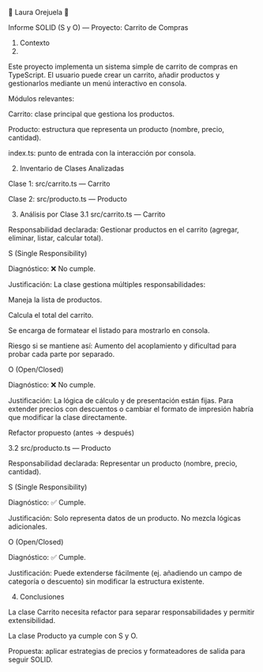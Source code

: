 🧁 Laura Orejuela 🧁

 Informe SOLID (S y O) — Proyecto: Carrito de Compras
1. Contexto
2. 
Este proyecto implementa un sistema simple de carrito de compras en TypeScript.
El usuario puede crear un carrito, añadir productos y gestionarlos mediante un menú interactivo en consola.

Módulos relevantes:

Carrito: clase principal que gestiona los productos.

Producto: estructura que representa un producto (nombre, precio, cantidad).

index.ts: punto de entrada con la interacción por consola.

2. Inventario de Clases Analizadas

Clase 1: src/carrito.ts — Carrito

Clase 2: src/producto.ts — Producto

3. Análisis por Clase
3.1 src/carrito.ts — Carrito

Responsabilidad declarada: Gestionar productos en el carrito (agregar, eliminar, listar, calcular total).

S (Single Responsibility)

Diagnóstico: ❌ No cumple.

Justificación: La clase gestiona múltiples responsabilidades:

Maneja la lista de productos.

Calcula el total del carrito.

Se encarga de formatear el listado para mostrarlo en consola.

Riesgo si se mantiene así: Aumento del acoplamiento y dificultad para probar cada parte por separado.

O (Open/Closed)

Diagnóstico: ❌ No cumple.

Justificación: La lógica de cálculo y de presentación están fijas. Para extender precios con descuentos o cambiar el formato de impresión habría que modificar la clase directamente.

Refactor propuesto (antes → después)

3.2 src/producto.ts — Producto

Responsabilidad declarada: Representar un producto (nombre, precio, cantidad).

S (Single Responsibility)

Diagnóstico: ✅ Cumple.

Justificación: Solo representa datos de un producto. No mezcla lógicas adicionales.

O (Open/Closed)

Diagnóstico: ✅ Cumple.

Justificación: Puede extenderse fácilmente (ej. añadiendo un campo de categoría o descuento) sin modificar la estructura existente.

4. Conclusiones

La clase Carrito necesita refactor para separar responsabilidades y permitir extensibilidad.

La clase Producto ya cumple con S y O.

Propuesta: aplicar estrategias de precios y formateadores de salida para seguir SOLID.
